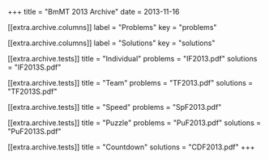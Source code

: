 +++
title = "BmMT 2013 Archive"
date = 2013-11-16

[[extra.archive.columns]]
label = "Problems"
key = "problems"

[[extra.archive.columns]]
label = "Solutions"
key = "solutions"

[[extra.archive.tests]]
title = "Individual"
problems = "IF2013.pdf"
solutions = "IF2013S.pdf"

[[extra.archive.tests]]
title = "Team"
problems = "TF2013.pdf"
solutions = "TF2013S.pdf"

[[extra.archive.tests]]
title = "Speed"
problems = "SpF2013.pdf"

[[extra.archive.tests]]
title = "Puzzle"
problems = "PuF2013.pdf"
solutions = "PuF2013S.pdf"

[[extra.archive.tests]]
title = "Countdown"
solutions = "CDF2013.pdf"
+++
